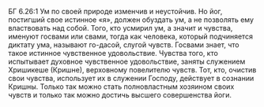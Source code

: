 БГ 6.26:1	Ум по своей природе изменчив и неустойчив. Но йог, постигший свое истинное «я», должен обуздать ум, а не позволять ему властвовать над собой. Того, кто усмирил ум, а значит и чувства, именуют госвами или свами, тогда как человека, который подчиняется диктату ума, называют го-дасой, слугой чувств. Госвами знает, что такое истинное чувственное удовольствие. Чувства того, кто испытывает духовное чувственное удовольствие, заняты служением Хришикеше (Кришне), верховному повелителю чувств. Тот, кто, очистив свои чувства, использует их в служении Господу, действует в сознании Кришны. Только так можно стать полновластным хозяином своих чувств и только так можно достичь высшего совершенства йоги.